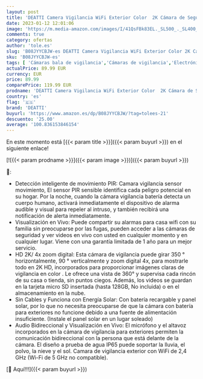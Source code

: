 ```yaml
---
layout: post
title: 'DEATTI Camera Vigilancia WiFi Exterior Color  2K Cámara de Seguridad Exterior com Batteries Rechargeable  360° Pan&Tilt  Detección de Movimiento PIR  Alarma de Luz y Sonido  Compatible con Alexa'
date: 2023-01-12 12:01:06
image: 'https://m.media-amazon.com/images/I/41QsFBk83EL._SL500_._SL400_.jpg'
comments: true
category: ofertas
author: 'tole.es'
slug: 'B08JYYCBJW-es DEATTI Camera Vigilancia WiFi Exterior Color 2K Cámara de...'
sku: 'B08JYYCBJW-es'
tags: [ 'Cámaras bala de vigilancia','Cámaras de vigilancia','Electrónica','Fotografía y videocámaras','alexa','deatti','🇪🇸', ]
actualPrice: 89.99 EUR
currency: EUR
price: 89.99
comparePrice: 119.99 EUR
prodname: 'DEATTI Camera Vigilancia WiFi Exterior Color  2K Cámara de Seguridad Exterior com Batteries Rechargeable  360° Pan&Tilt  Detección de Movimiento PIR  Alarma de Luz y Sonido  Compatible con Alexa'
country: 'es'
flag: '🇪🇸'
brand: 'DEATTI'
buyurl: 'https://www.amazon.es/dp/B08JYYCBJW/?tag=tolees-21'
descuento: '25.00'
average: '100.836153846154'
---
```


En este momento está [{{< param title >}}]({{< param buyurl >}}) en el siguiente enlace!

[![{{< param prodname >}}]({{< param image >}})]({{< param buyurl >}})

🔎:

- Detección inteligente de movimiento PIR: Camara vigilancia sensor movimiento, El sensor PIR sensible identifica cada peligro potencial en su hogar. Por la noche, cuando la cámara vigilancia batería detecta un cuerpo humano, activará inmediatamente el dispositivo de alarma audible y visual para repeler al intruso, y también recibirá una notificación de alerta inmediatamente.
- Visualización en Vivo: Puede compartir su alarmas para casa wifi con su familia sin preocuparse por las fugas, pueden acceder a las cámaras de seguridad y ver videos en vivo con usted en cualquier momento y en cualquier lugar. Viene con una garantía limitada de 1 año para un mejor servicio.
- HD 2K/ 4x zoom digital: Esta cámara de vigilancia puede girar 350 ° horizontalmente, 90 ° verticalmente y zoom digital 4x, para mostrarle todo en 2K HD, incorporados para proporcionar imágenes claras de vigilancia en color . Le ofrece una vista de 360° y supervisa cada rincón de su casa o tienda, sin puntos ciegos. Además, los videos se guardan en la tarjeta micro SD insertada (hasta 128GB, No incluida) o en el almacenamiento en la nube.
- Sin Cables y Funciona con Energía Solar: Con batería recargable y panel solar, por lo que no necesita preocuparse de que la cámara con batería para exteriores no funcione debido a una fuente de alimentación insuficiente. (Instale el panel solar en un lugar soleado)
- Audio Bidireccional y Visualización en Vivo: El micrófono y el altavoz incorporados en la cámara de vigilancia para exteriores permiten la comunicación bidireccional con la persona que está delante de la cámara. El diseño a prueba de agua IP65 puede soportar la lluvia, el polvo, la nieve y el sol. Camara de vigilancia exterior con WiFi de 2,4 GHz (Wi-Fi de 5 GHz no compatible).

[🛒 Aquí!!!]({{< param buyurl >}})
